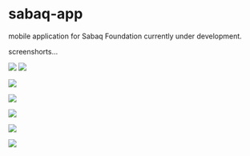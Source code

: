 # sabaq-app
mobile application for Sabaq Foundation
currently under development.

screenshorts...

![](/images/1.jpeg?raw=true)  ![](/images/2.jpeg?raw=true)


![](/images/3.jpeg?raw=true)


![](/images/4.jpeg?raw=true)


![](/images/5.jpeg?raw=true)


![](/images/6.jpeg?raw=true)


![](/images/9.jpeg?raw=true)


